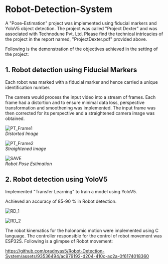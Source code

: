 # Robot-Detection-System
A "Pose-Estimation" project was implemented using fiducial markers and YoloV5 object detection. 
The project was called "Project Dexter" and was associated with Technodune Pvt. Ltd.
Please find the technical intricacies of the project in the report named, "ProjectDexter.pdf" provided above.

Following is the demonstration of the objectives achieved in the setting of the project:

## 1. Robot detection using Fiducial Markers
   
   Each robot was marked with a fiducial marker and hence carried a unique identification number.
   
   The camera would process the input video into a stream of frames. Each frame had a distortion and to ensure minimal data loss, perspective transformation and smoothening was implemented. 
   The input frame was then corrected for its perspective and a straightened camera image was obtained.

   ![PT_Frame1](https://github.com/pradnyas5/Robot-Detection-System/assets/93536494/0a4a0d8d-c66d-41bf-ba2b-9efd3fb353ce)   
   *Distorted Image*

   ![PT_Frame2](https://github.com/pradnyas5/Robot-Detection-System/assets/93536494/597b092b-a84c-4474-96c8-886e2d0077c2)   
   *Straightened Image*   
      
   ![SAVE](https://github.com/pradnyas5/Robot-Detection-System/assets/93536494/9da9965e-40d7-4489-b367-8e737588e4ec)   
   *Robot Pose Estimation*

## 2. Robot detection using YoloV5
   
   Implemented "Transfer Learning" to train a model using YoloV5.

   Achieved an accuracy of 85-90 % in Robot detection.
   
   ![RD_1](https://github.com/pradnyas5/Robot-Detection-System/assets/93536494/31f48f02-e775-4082-90b8-4850eef258a8)
      
   ![RD_2](https://github.com/pradnyas5/Robot-Detection-System/assets/93536494/0e2c2363-8f45-4ba7-9e2b-d6842fb9b9e8)

   The robot kinematics for the holonomic motion were implemented using C language. The controller responsible for the control of robot movement was ESP32S. Following is a glimpse of Robot movement:

   https://github.com/pradnyas5/Robot-Detection-System/assets/93536494/ac979192-d204-410c-ac2a-0f6174018360


   
